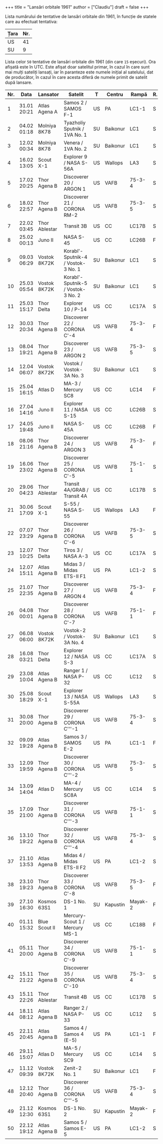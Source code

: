 +++
title = "Lansări orbitale 1961"
author = ["Claudiu"]
draft = false
+++

Lista numărului de tentative de lansări orbitale din 1961, în funcție de statele care au efectuat tentativa:

| Țara | Nr. |
|------|-----|
| US   | 41  |
| SU   | 9   |

Lista celor `50` tentative de lansări orbitale din 1961 (din care `15` eșecuri). Ora afișată este în UTC. Este afișat doar satelitul primar, în cazul în care sunt mai mulți sateliți lansați, iar în paranteze este numele inițial al satelului, dat de producător, în cazul în care acesta diferă de numele primit de satelit după lansare.

| Nr. | Data        | Lansator      | Satelit                            | T  | Centru   | Rampă   | R. |
|-----|-------------|---------------|------------------------------------|----|----------|---------|----|
| 1   | 31.01 20:21 | Atlas Agena A | Samos 2 / SAMOS F-1                | US | PA       | LC1-1   | S  |
| 2   | 04.02 01:18 | Molniya 8K78  | Tyazholiy Sputnik / 1VA No. 1      | SU | Baikonur | LC1     | S  |
| 3   | 12.02 00:34 | Molniya 8K78  | Venera / 1VA No. 2                 | SU | Baikonur | LC1     | S  |
| 4   | 16.02 13:05 | Scout X-1     | Explorer 9 / NASA S-56A            | US | Wallops  | LA3     | S  |
| 5   | 17.02 20:25 | Thor Agena B  | Discoverer 20 / ARGON 1            | US | VAFB     | 75-3-4  | S  |
| 6   | 18.02 22:57 | Thor Agena B  | Discoverer 21 / CORONA RM-2        | US | VAFB     | 75-3-5  | S  |
| 7   | 22.02 03:45 | Thor Ablestar | Transit 3B                         | US | CC       | LC17B   | S  |
| 8   | 25.02 00:13 | Juno II       | NASA S-45                          | US | CC       | LC26B   | F  |
| 9   | 09.03 06:29 | Vostok 8K72K  | Korabl'-Sputnik-4 / Vostok-3 No. 1 | SU | Baikonur | LC1     | S  |
| 10  | 25.03 05:54 | Vostok 8K72K  | Korabl'-Sputnik-5 / Vostok-3 No. 2 | SU | Baikonur | LC1     | S  |
| 11  | 25.03 15:17 | Thor Delta    | Explorer 10 / P-14                 | US | CC       | LC17A   | S  |
| 12  | 30.03 20:34 | Thor Agena B  | Discoverer 22 / CORONA C'-4        | US | VAFB     | 75-3-4  | F  |
| 13  | 08.04 19:21 | Thor Agena B  | Discoverer 23 / ARGON 2            | US | VAFB     | 75-3-5  | S  |
| 14  | 12.04 06:07 | Vostok 8K72K  | Vostok / Vostok-3A No. 3           | SU | Baikonur | LC1     | S  |
| 15  | 25.04 16:15 | Atlas D       | MA-3 / Mercury SC8                 | US | CC       | LC14    | F  |
| 16  | 27.04 14:16 | Juno II       | Explorer 11 / NASA S-15            | US | CC       | LC26B   | S  |
| 17  | 24.05 19:48 | Juno II       | NASA S-45A                         | US | CC       | LC26B   | F  |
| 18  | 08.06 21:16 | Thor Agena B  | Discoverer 24 / ARGON 3            | US | VAFB     | 75-3-4  | F  |
| 19  | 16.06 23:02 | Thor Agena B  | Discoverer 25 / CORONA C'-5        | US | VAFB     | 75-1-1  | S  |
| 20  | 29.06 04:23 | Thor Ablestar | Transit 4A/GRAB / Transit 4A       | US | CC       | LC17B   | S  |
| 21  | 30.06 17:09 | Scout X-1     | S-55 / NASA S-55                   | US | Wallops  | LA3     | F  |
| 22  | 07.07 23:29 | Thor Agena B  | Discoverer 26 / CORONA C'-6        | US | VAFB     | 75-3-5  | S  |
| 23  | 12.07 10:25 | Thor Delta    | Tiros 3 / NASA A-3                 | US | CC       | LC17A   | S  |
| 24  | 12.07 15:11 | Atlas Agena B | Midas 3 / Midas ETS-II F1          | US | PA       | LC1-2   | S  |
| 25  | 21.07 22:35 | Thor Agena B  | Discoverer 27 / ARGON 4            | US | VAFB     | 75-3-4  | F  |
| 26  | 04.08 00:01 | Thor Agena B  | Discoverer 28 / CORONA C'-7        | US | VAFB     | 75-1-1  | F  |
| 27  | 06.08 06:00 | Vostok 8K72K  | Vostok-2 / Vostok-3A No. 4         | SU | Baikonur | LC1     | S  |
| 28  | 16.08 03:21 | Thor Delta    | Explorer 12 / NASA S-3             | US | CC       | LC17A   | S  |
| 29  | 23.08 10:04 | Atlas Agena B | Ranger 1 / NASA P-32               | US | CC       | LC12    | S  |
| 30  | 25.08 18:29 | Scout X-1     | Explorer 13 / NASA S-55A           | US | Wallops  | LA3     | S  |
| 31  | 30.08 20:00 | Thor Agena B  | Discoverer 29 / CORONA C'''-1      | US | VAFB     | 75-3-4  | S  |
| 32  | 09.09 19:28 | Atlas Agena B | Samos 3 / SAMOS E-2                | US | PA       | LC1-1   | F  |
| 33  | 12.09 19:59 | Thor Agena B  | Discoverer 30 / CORONA C'''-2      | US | VAFB     | 75-3-5  | S  |
| 34  | 13.09 14:04 | Atlas D       | MA-4 / Mercury SC8A                | US | CC       | LC14    | S  |
| 35  | 17.09 21:00 | Thor Agena B  | Discoverer 31 / CORONA C'''-3      | US | VAFB     | 75-1-1  | S  |
| 36  | 13.10 19:22 | Thor Agena B  | Discoverer 32 / CORONA C'''-4      | US | VAFB     | 75-3-4  | S  |
| 37  | 21.10 13:53 | Atlas Agena B | Midas 4 / Midas ETS-II F2          | US | PA       | LC1-2   | S  |
| 38  | 23.10 19:23 | Thor Agena B  | Discoverer 33 / CORONA C'-8        | US | VAFB     | 75-3-5  | F  |
| 39  | 27.10 16:30 | Kosmos 63S1   | DS-1 No. 1                         | SU | Kapustin | Mayak-2 | F  |
| 40  | 01.11 15:32 | Blue Scout II | Mercury-Scout 1 / Mercury MS-1     | US | CC       | LC18B   | F  |
| 41  | 05.11 20:00 | Thor Agena B  | Discoverer 34 / CORONA C'-9        | US | VAFB     | 75-1-1  | S  |
| 42  | 15.11 21:22 | Thor Agena B  | Discoverer 35 / CORONA C'-10       | US | VAFB     | 75-3-4  | S  |
| 43  | 15.11 22:26 | Thor Ablestar | Transit 4B                         | US | CC       | LC17B   | S  |
| 44  | 18.11 08:12 | Atlas Agena B | Ranger 2 / NASA P-33               | US | CC       | LC12    | S  |
| 45  | 22.11 20:45 | Atlas Agena B | Samos 4 / Samos 4 (E-5)            | US | PA       | LC1-1   | F  |
| 46  | 29.11 15:07 | Atlas D       | MA-5 / Mercury SC9                 | US | CC       | LC14    | S  |
| 47  | 11.12 09:39 | Vostok 8K72K  | Zenit-2 No. 1                      | SU | Baikonur | LC1     | F  |
| 48  | 12.12 20:40 | Thor Agena B  | Discoverer 36 / CORONA C'''-5      | US | VAFB     | 75-3-4  | S  |
| 49  | 21.12 12:30 | Kosmos 63S1   | DS-1 No. 2                         | SU | Kapustin | Mayak-2 | F  |
| 50  | 22.12 19:12 | Atlas Agena B | Samos 5 / Samos E-5                | US | PA       | LC1-2   | S  |